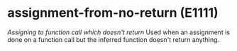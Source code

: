 # assignment-from-no-return (E1111)
*Assigning to function call which doesn't return* Used when an
assignment is done on a function call but the inferred function doesn't
return anything.
